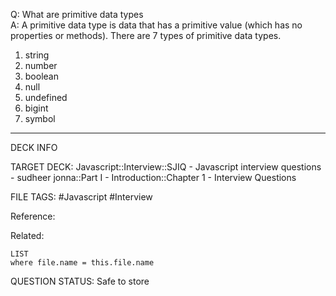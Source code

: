 Q: What are primitive data types  
A: A primitive data type is data that has a primitive value (which has no properties or methods). There are 7 types of primitive data types.
1. string
2. number
3. boolean
4. null
5. undefined
6. bigint
7. symbol
<!--ID: 1693596702883-->

---

DECK INFO

TARGET DECK: Javascript::Interview::SJIQ - Javascript interview questions - sudheer jonna::Part I - Introduction::Chapter 1 - Interview Questions

FILE TAGS: #Javascript #Interview

Reference:

Related:

```dataview
LIST
where file.name = this.file.name
```

QUESTION STATUS: Safe to store